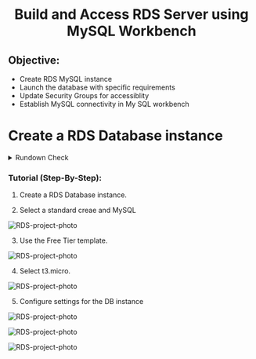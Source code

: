 <h1 align="center">Build and Access RDS Server using MySQL Workbench</h1>

## Objective:
* Create RDS MySQL instance
* Launch the database with specific requirements
* Update Security Groups for accessiblity
* Establish MySQL connectivity in My SQL workbench

# Create a RDS Database instance

<details>
<summary>Rundown Check</summary>
 
1. Launch Database with following settings.

2. Create Database

3. Copy Endpoint port

4. Navigate to VPC Secuirty Group in the Connectivity & Security Section

5. Edit Inbound Rules to allow Traffic from Anywhere

6. Open MySQL Workbench
</details>

### Tutorial (Step-By-Step):

1. Create a RDS Database instance.

2. Select a standard creae and MySQL

![RDS-project-photo](https://github.com/ethansjc/AWS-Projects/blob/main/src/RDS/RDS-IMG1.png)

3. Use the Free Tier template. 

![RDS-project-photo](https://github.com/ethansjc/AWS-Projects/blob/main/src/RDS/RDS-IMG2.png)

4. Select t3.micro.

![RDS-project-photo](https://github.com/ethansjc/AWS-Projects/blob/main/src/RDS/RDS-IMG3.png)

5. Configure settings for the DB instance

![RDS-project-photo](https://github.com/ethansjc/AWS-Projects/blob/main/src/RDS/RDS-IMG4.png)

![RDS-project-photo](https://github.com/ethansjc/AWS-Projects/blob/main/src/RDS/RDS-IMG5.png)

![RDS-project-photo](https://github.com/ethansjc/AWS-Projects/blob/main/src/RDS/RDS-IMG6.png)